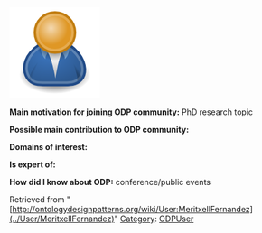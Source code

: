 [![Image:ODPUser.png](../images/a/a6/ODPUser.png)](../Image/ODPUser.png "Image:ODPUser.png")




  





__Main motivation for joining ODP community:__ PhD research topic


__Possible main contribution to ODP community:__


__Domains of interest:__


  



__Is expert of:__


  

__How did I know about ODP:__ conference/public events






Retrieved from "[http://ontologydesignpatterns.org/wiki/User:MeritxellFernandez](../User/MeritxellFernandez)"
 [Category](http://ontologydesignpatterns.org/wiki/Special:Categories "Special:Categories"): [ODPUser](../Category/ODPUser "Category:ODPUser")